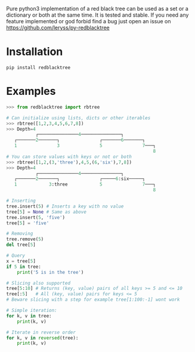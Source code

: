 Pure python3 implementation of a red black tree can be used as a set or a dictionary or both at the same time. It is tested and stable.
If you need any feature implemented or god forbid find a bug just open an issue on https://github.com/leryss/py-redblacktree 

# Installation

    pip install redblacktree
    
# Examples
```py
>>> from redblacktree import rbtree

# Can initialize using lists, dicts or other iterables
>>> rbtree([1,2,3,4,5,6,7,8])
>>> Depth=4
           ┌───────────────4───────────────┐
   ┌───────2───────┐               ┌───────6───────┐
   1               3               5               7───┐
                                                       8
# You can store values with keys or not or both
>>> rbtree([1,2,(3,'three'),4,5,(6,'six'),7,8])
>>> Depth=4
           ┌───────────────4───────────────┐
   ┌───────2───────┐               ┌─────6:six─────┐
   1            3:three            5               7───┐
                                                       8
```

```py
# Inserting
tree.insert(5) # Inserts a key with no value
tree[5] = None # Same as above
tree.insert(5, 'five')
tree[5] = 'five'

# Removing
tree.remove(5)
del tree[5]

# Query
x = tree[5]
if 5 in tree:
	print('5 is in the tree')

# Slicing also supported
tree[5:10] # Returns (key, value) pairs of all keys >= 5 and <= 10
tree[:5]   # All (key, value) pairs for keys <= 5
# Beware slicing with a step for example tree[1:100:-1] wont work

# Simple iteration:
for k, v in tree:
    print(k, v)

# Iterate in reverse order
for k, v in reversed(tree):
    print(k, v)
```
